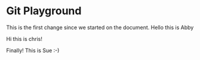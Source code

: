 # Git Playground

This is the first change since we started on the document.
Hello this is Abby

Hi this is chris!

Finally!  This is Sue :-)
